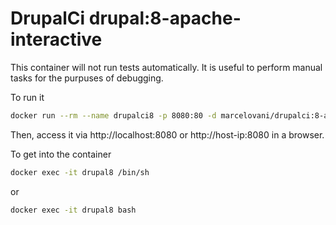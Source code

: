 # DrupalCi drupal:8-apache-interactive

This container will not run tests automatically.
It is useful to perform manual tasks for the purpuses of debugging.

To run it

```bash
docker run --rm --name drupalci8 -p 8080:80 -d marcelovani/drupalci:8-apache-interactive
```

Then, access it via http://localhost:8080 or http://host-ip:8080 in a browser.

To get into the container

```bash
docker exec -it drupal8 /bin/sh
```

or

```bash
docker exec -it drupal8 bash
```

